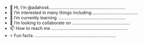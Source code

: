 - 👋 Hi, I’m @adahosk..............................................................
- 👀 I’m interested in many things including......................................
- 🌱 I’m currently learning .......................................................
- 💞️ I’m looking to collaborate on ...............................................
- 📫 How to reach me ..............................................................
- ⚡ Fun facts: ..................................................................
<!---
adahosk/adahosk is a ✨ special ✨ repository because its `README.md` (this file) appears on your GitHub profile.
You can click the Preview link to take a look at your changes.
--->
